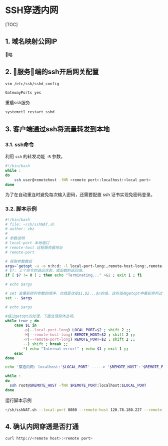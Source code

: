 # SSH穿透内网

[TOC]

## 1. 域名映射公网IP

略

## 2. 服务端的ssh开启网关配置

```sh
vim /etc/ssh/sshd_config
```

```text
GatewayPorts yes
```

重启ssh服务

```sh
systemctl restart sshd
```

## 3. 客户端通过ssh将流量转发到本地

### 3.1. ssh命令

利用 ```ssh``` 的转发功能 ```-R``` 参数。

```sh
#!/bin/bash
while :
do
    ssh user@remotehost -fNR <remote port>:localhost:<local port>
done
```

为了在自动重连时避免每次输入密码，还需要配置 ssh 证书实现免密码登录。

### 3.2. 脚本示例

```sh
#!/bin/bash
# file: ~/sh/sshNAT.sh
# author: zbz
#
# 参数说明
# local-port 本地端口
# remote-host 远程服务器地址
# remote-port

# 获取参数数组
args=`getopt -u -o n:h:d: -l local-port-long:,remote-host-long:,remote-port-long: -- $*`
# $?: 上个命令的退出状态，或函数的返回值。
if [ $? != 0 ] ; then echo "Terminating..." >&2 ; exit 1 ; fi

# echo $args

# set 会重新排列参数的顺序，也就是改变$1,$2...$n的值，这些值在getopt中重新排列过了
set -- $args

# echo $args

#经过getopt的处理，下面处理具体选项。
while true ; do
    case $1 in
        -p|--local-port-long) LOCAL_PORT=$2 ; shift 2 ;;
        -H|--remote-host-long) REMOTE_HOST=$2 ; shift 2 ;;
        -P|--remote-port-long) REMOTE_PORT=$2 ; shift 2 ;;
        --) shift ; break ;;
        *) echo "Internal error!" ; echo $1 ; exit 1 ;;
    esac
done

echo '穿透内网: localhost:'$LOCAL_PORT' -----> '$REMOTE_HOST':'$REMOTE_PORT

while :
do
  ssh root@$REMOTE_HOST -fNR $REMOTE_PORT:localhost:$LOCAL_PORT
done
```

运行脚本示例

```sh
~/sh/sshNAT.sh --local-port 8080 --remote-host 120.78.180.227 --remote-port 80
```

## 4. 确认内网穿透是否打通

```sh
curl http://<remote host>:<remote port>
```